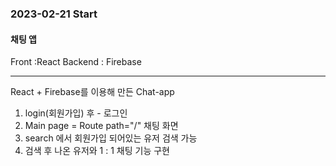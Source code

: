### 2023-02-21 Start
#### 채팅 앱

Front :<span color="skyblue">React</span>
Backend : <span color="green">Firebase</span>

---

React + Firebase를 이용해 만든 Chat-app

1) login(회원가입) 후 - 로그인
2) Main page = Route path="/" 채팅 화면
3) search 에서 회원가입 되어있는 유저 검색 가능
4) 검색 후 나온 유저와 1 : 1 채팅 기능 구현